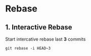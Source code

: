 # Rebase

## 1. Interactive Rebase

Start intercative rebase last **3** commits

```
git rebase -i HEAD~3
```